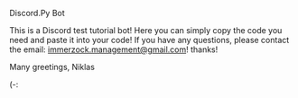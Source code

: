 Discord.Py Bot

This is a Discord test tutorial bot!
Here you can simply copy the code you need and paste it into your code! 
If you have any questions, please contact the email: immerzock.management@gmail.com! 
thanks!

Many greetings,
Niklas

(-:
